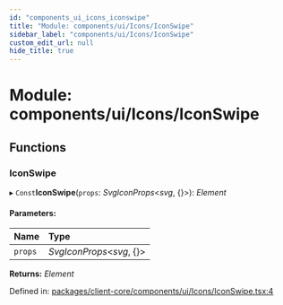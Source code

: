 ```yaml
---
id: "components_ui_icons_iconswipe"
title: "Module: components/ui/Icons/IconSwipe"
sidebar_label: "components/ui/Icons/IconSwipe"
custom_edit_url: null
hide_title: true
---
```


# Module: components/ui/Icons/IconSwipe

## Functions

### IconSwipe

▸ `Const`**IconSwipe**(`props`: *SvgIconProps*<*svg*, {}\>): *Element*

#### Parameters:

Name | Type |
:------ | :------ |
`props` | *SvgIconProps*<*svg*, {}\> |

**Returns:** *Element*

Defined in: [packages/client-core/components/ui/Icons/IconSwipe.tsx:4](https://github.com/xr3ngine/xr3ngine/blob/66a84a950/packages/client-core/components/ui/Icons/IconSwipe.tsx#L4)
